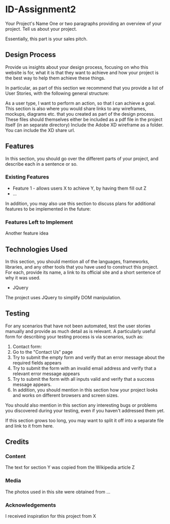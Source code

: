 # ID-Assignment2

Your Project's Name
One or two paragraphs providing an overview of your project. Tell us about your project.

Essentially, this part is your sales pitch.

## Design Process
Provide us insights about your design process, focusing on who this website is for, what it is that they want to achieve and how your project is the best way to help them achieve these things.

In particular, as part of this section we recommend that you provide a list of User Stories, with the following general structure:

As a user type, I want to perform an action, so that I can achieve a goal.
This section is also where you would share links to any wireframes, mockups, diagrams etc. that you created as part of the design process. These files should themselves either be included as a pdf file in the project itself (in an separate directory) Include the Adobe XD wireframe as a folder. You can include the XD share url.

## Features
In this section, you should go over the different parts of your project, and describe each in a sentence or so.

### Existing Features
- Feature 1 - allows users X to achieve Y, by having them fill out Z
- ...

In addition, you may also use this section to discuss plans for additional features to be implemented in the future:

### Features Left to Implement
Another feature idea

## Technologies Used
In this section, you should mention all of the languages, frameworks, libraries, and any other tools that you have used to construct this project. For each, provide its name, a link to its official site and a short sentence of why it was used.

- JQuery

The project uses JQuery to simplify DOM manipulation.

## Testing
For any scenarios that have not been automated, test the user stories manually and provide as much detail as is relevant. A particularly useful form for describing your testing process is via scenarios, such as:

1. Contact form:
  1. Go to the "Contact Us" page
  2. Try to submit the empty form and verify that an error message about the required fields appears
  3. Try to submit the form with an invalid email address and verify that a relevant error message appears
  4. Try to submit the form with all inputs valid and verify that a success message appears.
  5. In addition, you should mention in this section how your project looks and works on different browsers and screen sizes.

You should also mention in this section any interesting bugs or problems you discovered during your testing, even if you haven't addressed them yet.

If this section grows too long, you may want to split it off into a separate file and link to it from here.

## Credits
### Content
The text for section Y was copied from the Wikipedia article Z
### Media
The photos used in this site were obtained from ...
### Acknowledgements
I received inspiration for this project from X
